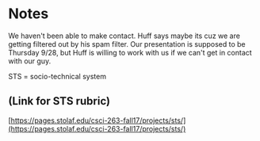 # Notes
We haven't been able to make contact. Huff says maybe its cuz we are getting filtered out by his spam filter. Our presentation is supposed to be Thursday 9/28, but Huff is willing to work with us if we can't get in contact with our guy.

STS = socio-technical system

## (Link for STS rubric)
[https://pages.stolaf.edu/csci-263-fall17/projects/sts/](https://pages.stolaf.edu/csci-263-fall17/projects/sts/)
